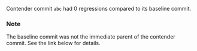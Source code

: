 Contender commit `abc` had 0 regressions compared to its baseline commit.

### Note

The baseline commit was not the immediate parent of the contender commit. See the link below for details.
